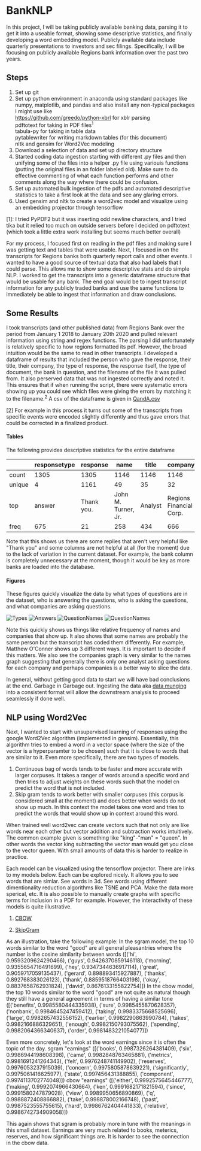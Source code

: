 # BankNLP
In this project, I will be taking publicly available banking data, parsing it to get it into a useable format, showing some descriptive statistics, and finally developing a word embedding model. Publicly available data include quarterly presentations to investors and sec filings. Specifically, I will be focusing on publicly available Regions bank information over the past two years.

## Steps
1) Set up git
2) Set up python environment in anaconda using standard packages like numpy, matplotlib, and pandas and also install any non-typical packages I might use like\
https://github.com/greedo/python-xbrl for xblr parsing\
pdftotext for taking in PDF files<sup>1</sup>\
tabula-py for taking in table data\
pytablewriter for writing markdown tables (for this document)\
nltk and gensim for Word2Vec modeling
3) Download a selection of data and set up directory structure
4) Started coding data ingestion starting with different .py files and then unifying some of the files into a helper .py file using variouis functions (putting the original files in an folder labeled old). Make sure to do effective commenting of what each function performs and other comments along the way where there could be confusion.
5) Set up automated bulk ingestion of the pdfs and automated descriptive statistics to take a first look at the data and see any glaring errors.
6) Used gensim and nltk to create a word2vec model and visualize using an embedding projector through tensorflow

[1]: I tried PyPDF2 but it was inserting odd newline characters, and I tried tika but it relied too much on outside servers before I decided on pdftotext (which took a little extra work installing but seems much better overall)

For my process, I focused first on reading in the pdf files and making sure I was getting text and tables that were usable. Next, I focused in on the transcripts for Regions banks both quarterly report calls and other events. I wanted to have a good source of textual data that also had labels that I could parse. This allows me to show some descriptive stats and do simple NLP. I worked to get the transcripts into a generic dataframe structure that would be usable for any bank. The end goal would be to ingest transcript information for any publicly traded banks and use the same functions to immediately be able to ingest that information and draw conclusions.



## Some Results
I took transcripts (and other published data) from Regions Bank over the period from January 1 2018 to January 20th 2020 and pulled relevant information using string and regex functions. The parsing I did unfortunately is relatively specific to how regions formatted its pdf. However, the broad intuition would be the same to read in other transcripts. I developed a dataframe of results that included the person who gave the response, their title, their company, the type of response, the response itself, the type of document, the bank in question, and the filename of the file it was pulled from. It also perserved data that was not ingested correctly and noted it. This ensures that if when running the script, there were systematic errors showing up you could see which files were giving the errors by matching it to the filename.<sup>2</sup> A csv of the dataframe is given in [QandA.csv](output/QandA.csv)

[2] For example in this process it turns out some of the transcripts from specific events were encoded slightly differently and thus gave errors that could be corrected in a finalized product.

#### Tables
The following provides descriptive statistics for the entire dataframe

|      |responsetype| response |       name        | title |        company        | bank  |doctype|                            filename                             |
|------|------------|----------|-------------------|-------|-----------------------|-------|-------|-----------------------------------------------------------------|
|count |1305        |1305      |1146               |1146   |1146                   |1305   |1305   |1305                                                             |
|unique|           4|      1161|                 49|     35|                     32|      1|      2|                                                               19|
|top   |answer      |Thank you.|John M. Turner, Jr.|Analyst|Regions Financial Corp.|regions|qr     |../data/other/transcript\regions_Investor-Day-2019-Transcript.pdf|
|freq  |675         |21        |258                |434    |666                    |1305   |744    |129                                                              |

Note that this shows us there are some replies that aren't very helpful like "Thank you" and some columns are not helpful at all (for the moment) due to the lack of variation in the current dataset. For example, the bank column is completely unnecessary at the moment, though it would be key as more banks are loaded into the database.

#### Figures
These figures quickly visualize the data by what types of questions are in the dataset, who is answering the questions, who is asking the questions, and what companies are asking questions.

![Types](output/images/responses.png)
![Answers](output/images/answer_names.png)
![QuestionNames](output/images/question_names.png)
![QuestionNames](output/images/question_companies.png)

Note this quickly shows us things like relative frequency of names and companies that show up. It also shows that some names are probably the same person but the transcript has coded them differently. For example, Matthew O'Conner shows up 3 different ways. It is important to decide if this matters. We also see the companies graph is very similar to the names graph suggesting that generally there is only one analyst asking questions for each company and perhaps companies is a better way to slice the data.

In general, without getting good data to start we will have bad conclusions at the end. Garbage in Garbage out. Ingesting the data aka [data munging](https://en.wikipedia.org/wiki/Data_wrangling) into a consistent format will allow the downstream analysis to proceed seamlessly if done well.

## NLP using Word2Vec
Next, I wanted to start with unsupervised learning of responses using the google Word2Vec algorithm (implemented in gensim). Essentially, this algorithm tries to embed a word in a vector space (where the size of the vector is a hyperparamter to be chosen) such that it is close to words that are similar to it. Even more specifically, there are two types of models. 
1) Continuous bag of words tends to be faster and more accurate with larger corpuses. It takes a ranger of words around a specific word and then tries to adjust weights on these words such that the model cn predict the word that is not included.
2) Skip gram tends to work better with smaller corpuses (this corpus is considered small at the moment) and does better when words do not show up much. In this context the model takes one word and tries to predict the words that would show up in context around this word.

When trained well word2vec can create vectors such that not only are like words near each other but vector addition and subtraction works intuitively. The common example given is something like "king"-"man" = "queen". In other words the vector king subtracting the vector man would get you close to the vector queen. With small amounts of data this is harder to realize in practice.

Each model can be visualized using the tensorflow projector. There are links to my models below. Each can be explored nicely. It allows you to see words that are simlar. See words in 3d. See words using different dimentionality reduction algorithms like TSNE and PCA. Make the data more sperical, etc. It is also possible to manually create graphs with specific terms for inclusion in a PDF for example. However, the interactivity of these models is quite illustrative.
1) [CBOW](http://projector.tensorflow.org/?config=https://raw.githubusercontent.com/anahlik/BankNLP/master/output/model/CBOWvisual.json)

2) [SkipGram](http://projector.tensorflow.org/?config=https://raw.githubusercontent.com/anahlik/BankNLP/master/output/model/SGRAMvisual.json)

As an illustration, take the following example: In the sgram model, the top 10 words similar to the word "good" are all general pleasantries where the number is the cosine similarity between words ([('hi', 0.9593209624290466), ('guys', 0.9426370859146118), ('morning', 0.9355654716491699), ('hey', 0.9347344636917114), ('great', 0.9059717059135437), ('gerard', 0.898893415927887), ('thanks', 0.892768383026123), ('thank', 0.8859518766403198), ('okay', 0.8837658762931824), ('david', 0.8676133155822754)]) In the cbow model, the top 10 words similar to the word "good" are not quite as natural though they still have a general agreement in terms of having a similar tone ([('benefits', 0.9985580444335938), ('sure', 0.9985455870628357), ('nonbank', 0.9984645247459412), ('taking', 0.9983375668525696), ('large', 0.9982657432556152), ('earlier', 0.9982290863990784), ('takes', 0.9982166886329651), ('enough', 0.9982150793075562), ('spending', 0.9982064366340637), ('order', 0.9981483221054077)])

Even more concretely, let's look at the word earnings since it is often the topic of the day. sgram "earnings" ([('books', 0.9987326264381409), ('six', 0.9986944198608398), ('came', 0.9982848763465881), ('metrics', 0.9981691241264343), ('felt', 0.9976248741149902), ('reserves', 0.9976053237915039), ('concern', 0.9975805878639221), ('significantly', 0.9975061416625977), ('state', 0.997456431388855), ('component', 0.9974113702774048)]) cbow "earnings" ([('either', 0.9992575645446777), ('making', 0.9992074966430664), ('ken', 0.9991682171821594), ('since', 0.9991580247879028), ('view', 0.9989950656890869), ('q', 0.9988872408866882), ('take', 0.998878002166748), ('past', 0.9987523555755615), ('hard', 0.9986762404441833), ('relative', 0.9986742734909058)])

This again shows that sgram is probably more in tune with the meanings in this small dataset. Earnings are very much related to books, meterics, reserves, and how significant things are. It is harder to see the connection in the cbow data.